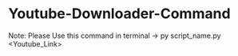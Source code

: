 # Youtube-Downloader-Command

Note: Please Use this command in terminal -> py script_name.py <Youtube_Link>
